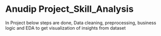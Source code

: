 # Anudip Project_Skill_Analysis
In Project below steps are done,
Data cleaning, preprocessing, business logic and EDA to get visualization of insights from dataset
